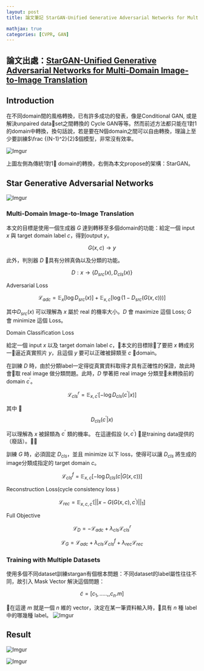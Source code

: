 ```yaml
---
layout: post
title: 論文筆記 StarGAN-Unified Generative Adversarial Networks for Multi-Domain Image-to-Image Translation

mathjax: true
categories: [CVPR, GAN]
---
```


##  論文出處：[StarGAN-Unified Generative Adversarial Networks for Multi-Domain Image-to-Image Translation](https://arxiv.org/abs/1711.09020)


##  Introduction

在不同domain間的風格轉換，已有許多成功的發表，像是Conditional GAN, 或是解決unpaired dataset之間轉換的 Cycle GAN等等。然而前述方法都只能在1對1的domain中轉換，換句話說，若是要在N個domain之間可以自由轉換，理論上至少要訓練$\frac {(N-1)^2}{2}$個模型，非常沒有效率。

![Imgur](https://i.imgur.com/LOdqND9.png)

上圖左側為傳統1對1 domain的轉換，右側為本文propose的架構：StarGAN。


##  Star Generative Adversarial Networks

![Imgur](https://i.imgur.com/R7EtO2O.png)

### Multi-Domain Image-to-Image Translation

本文的目標是使用一個生成器 $G$ 達到轉移至多個domain的功能：給定一個 input $x$ 與 target domain label $c$，得到output $y$。

$$G(x, c) \to y$$

此外，判別器 $D$ 具有分辨真偽以及分類的功能。

$$D:x \to \{D_{src}(x), D_{cls}(x)\}$$


Adversarial Loss

$$\mathcal L_{adc} = \mathbb E_x[\log D_{src}(x)] + \mathbb E_{x, c}[\log (1- D_{src}(G(x, c)))]$$

其中$D_{src}(x)$ 可以理解為 $x$ 屬於 real 的機率大小。$D$ 會 maximize 這個 Loss; $G$ 會 minimize 這個 Loss。


Domain Classification Loss

給定一個 input $x$ 以及 target domain label $c$，本文的目標除了要把 $x$ 轉成另一逼近真實照片 $y$，且這個 $y$ 要可以正確被歸類至 $c$ domain。

在訓練 $D$ 時，由於分類label一定得從真實資料取得才具有正確性的保證，故此時會取 real image 做分類問題。此時，$D$ 學著把 real image 分類至未轉換前的 domain $c^{\prime}$。

$$\mathcal L_{cls}^{r} = \mathbb E_{x, c^{\prime}}[-\log D_{cls}(c^{\prime}|x)]$$

其中

$$D_{cls}(c^{\prime}|x)$$

可以理解為 $x$ 被歸類為 $c^{\prime}$ 類的機率。 在這邊假設 $(x, c^{\prime})$ 是training data提供的（廢話）。

訓練 $G$ 時，必須固定 $D_{cls}$，並且 minimize 以下 loss，使得可以讓 $D_{cls}$ 將生成的image分類成指定的 target domain $c$。

$$\mathcal L_{cls}^{f} = \mathbb E_{x, c}[-\log D_{cls}(c|G(x, c))]$$

Reconstruction Loss(cycle consistency
loss )

$$\mathcal L_{rec} = \mathbb E_{x, c, c^{\prime}}[||x - G(G(x, c), c^{\prime})||_1]$$

Full Objective

$$\mathcal L_{D} = -\mathcal L_{adc} + \lambda_{cls}\mathcal L_{cls}^{r}$$

$$\mathcal L_{G} = \mathcal L_{adc} + \lambda_{cls}\mathcal L_{cls}^{f} + \lambda_{rec}\mathcal L_{rec}$$

### Training with Multiple Datasets

使用多個不同dataset訓練stargan有個根本問題：不同dataset的label屬性往往不同，故引入 Mask Vector 解決這個問題：

$$\tilde c = [c_1, .....,,c_n. m]$$

在這邊 $m$ 就是一個 $n$ 維的 vector，決定在某一筆資料輸入時，具有 $n$ 種 label 中的哪幾種 label。
![Imgur](https://i.imgur.com/9AbB97q.png)


## Result

![Imgur](https://i.imgur.com/cnow9rH.png)

![Imgur](https://i.imgur.com/blVzsqx.png)